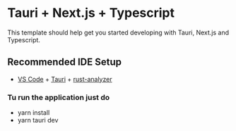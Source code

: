 # Tauri + Next.js + Typescript

This template should help get you started developing with Tauri, Next.js and Typescript.

## Recommended IDE Setup

- [VS Code](https://code.visualstudio.com/) + [Tauri](https://marketplace.visualstudio.com/items?itemName=tauri-apps.tauri-vscode) + [rust-analyzer](https://marketplace.visualstudio.com/items?itemName=rust-lang.rust-analyzer)

### Tu run the application just do

- yarn install
- yarn tauri dev
